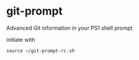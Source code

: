 git-prompt
==========

Advanced Git information in your PS1 shell prompt

initiate with

    source ~/git-prompt-rc.sh 

